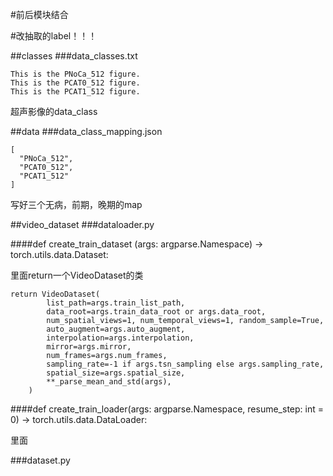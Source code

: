 #前后模块结合

#改抽取的label！！！

##classes
###data_classes.txt
	
	This is the PNoCa_512 figure.
	This is the PCAT0_512 figure.
	This is the PCAT1_512 figure.

超声影像的data_class

##data
###data_class_mapping.json

	[
	  "PNoCa_512",
	  "PCAT0_512",
	  "PCAT1_512"
	]

写好三个无病，前期，晚期的map
  
##video_dataset
###dataloader.py

####def create_train_dataset (args: argparse.Namespace) -> torch.utils.data.Dataset:

里面return一个VideoDataset的类

	return VideoDataset(
	        list_path=args.train_list_path,
	        data_root=args.train_data_root or args.data_root,
	        num_spatial_views=1, num_temporal_views=1, random_sample=True,
	        auto_augment=args.auto_augment,
	        interpolation=args.interpolation,
	        mirror=args.mirror,
	        num_frames=args.num_frames,
	        sampling_rate=-1 if args.tsn_sampling else args.sampling_rate,
	        spatial_size=args.spatial_size,
	        **_parse_mean_and_std(args),
	    )

####def create_train_loader(args: argparse.Namespace, resume_step: int = 0) -> torch.utils.data.DataLoader:

里面


###dataset.py
